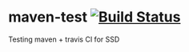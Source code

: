 # maven-test [![Build Status](https://travis-ci.org/baenafrancisco/maven-test.svg?branch=master)](https://travis-ci.org/baenafrancisco/maven-test)
Testing maven + travis CI for SSD
